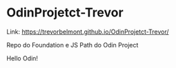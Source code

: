 # OdinProjetct-Trevor

Link: https://trevorbelmont.github.io/OdinProjetct-Trevor/

Repo do Foundation  e JS Path do Odin Project

Hello Odin!
